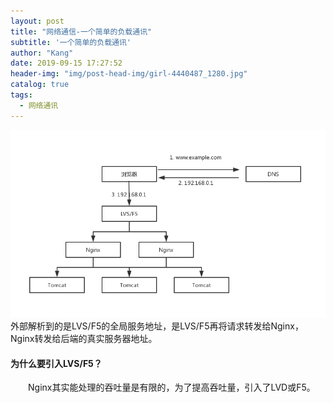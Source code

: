 ```yaml
---
layout: post
title: "网络通信-一个简单的负载通讯"
subtitle: '一个简单的负载通讯'
author: "Kang"
date: 2019-09-15 17:27:52
header-img: "img/post-head-img/girl-4440487_1280.jpg"
catalog: true
tags:
  - 网络通讯
---
```

![一次请求全局通讯过程](https://raw.githubusercontent.com/kangzhihu/images/master/%E4%B8%80%E6%AC%A1%E8%AF%B7%E6%B1%82%E5%85%A8%E5%B1%80%E8%BF%87%E7%A8%8B.png)  
外部解析到的是LVS/F5的全局服务地址，是LVS/F5再将请求转发给Nginx，Nginx转发给后端的真实服务器地址。  

#### 为什么要引入LVS/F5？
&emsp;&emsp;Nginx其实能处理的吞吐量是有限的，为了提高吞吐量，引入了LVD或F5。   
